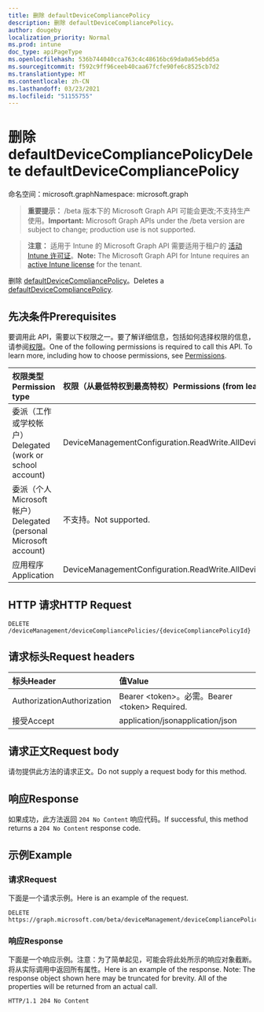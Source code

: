 ```yaml
---
title: 删除 defaultDeviceCompliancePolicy
description: 删除 defaultDeviceCompliancePolicy。
author: dougeby
localization_priority: Normal
ms.prod: intune
doc_type: apiPageType
ms.openlocfilehash: 536b744040cca763c4c48616bc69da0a65ebdd5a
ms.sourcegitcommit: f592c9ff96ceeb40caa67fcfe90fe6c8525cb7d2
ms.translationtype: MT
ms.contentlocale: zh-CN
ms.lasthandoff: 03/23/2021
ms.locfileid: "51155755"
---
```

# <a name="delete-defaultdevicecompliancepolicy"></a><span data-ttu-id="4ebd4-103">删除 defaultDeviceCompliancePolicy</span><span class="sxs-lookup"><span data-stu-id="4ebd4-103">Delete defaultDeviceCompliancePolicy</span></span>

<span data-ttu-id="4ebd4-104">命名空间：microsoft.graph</span><span class="sxs-lookup"><span data-stu-id="4ebd4-104">Namespace: microsoft.graph</span></span>

> <span data-ttu-id="4ebd4-105">**重要提示：** /beta 版本下的 Microsoft Graph API 可能会更改;不支持生产使用。</span><span class="sxs-lookup"><span data-stu-id="4ebd4-105">**Important:** Microsoft Graph APIs under the /beta version are subject to change; production use is not supported.</span></span>

> <span data-ttu-id="4ebd4-106">**注意：** 适用于 Intune 的 Microsoft Graph API 需要适用于租户的 [活动 Intune 许可证](https://go.microsoft.com/fwlink/?linkid=839381)。</span><span class="sxs-lookup"><span data-stu-id="4ebd4-106">**Note:** The Microsoft Graph API for Intune requires an [active Intune license](https://go.microsoft.com/fwlink/?linkid=839381) for the tenant.</span></span>

<span data-ttu-id="4ebd4-107">删除 [defaultDeviceCompliancePolicy](../resources/intune-deviceconfig-defaultdevicecompliancepolicy.md)。</span><span class="sxs-lookup"><span data-stu-id="4ebd4-107">Deletes a [defaultDeviceCompliancePolicy](../resources/intune-deviceconfig-defaultdevicecompliancepolicy.md).</span></span>

## <a name="prerequisites"></a><span data-ttu-id="4ebd4-108">先决条件</span><span class="sxs-lookup"><span data-stu-id="4ebd4-108">Prerequisites</span></span>
<span data-ttu-id="4ebd4-p101">要调用此 API，需要以下权限之一。要了解详细信息，包括如何选择权限的信息，请参阅[权限](/graph/permissions-reference)。</span><span class="sxs-lookup"><span data-stu-id="4ebd4-p101">One of the following permissions is required to call this API. To learn more, including how to choose permissions, see [Permissions](/graph/permissions-reference).</span></span>

|<span data-ttu-id="4ebd4-111">权限类型</span><span class="sxs-lookup"><span data-stu-id="4ebd4-111">Permission type</span></span>|<span data-ttu-id="4ebd4-112">权限（从最低特权到最高特权）</span><span class="sxs-lookup"><span data-stu-id="4ebd4-112">Permissions (from least to most privileged)</span></span>|
|:---|:---|
|<span data-ttu-id="4ebd4-113">委派（工作或学校帐户）</span><span class="sxs-lookup"><span data-stu-id="4ebd4-113">Delegated (work or school account)</span></span>|<span data-ttu-id="4ebd4-114">DeviceManagementConfiguration.ReadWrite.All</span><span class="sxs-lookup"><span data-stu-id="4ebd4-114">DeviceManagementConfiguration.ReadWrite.All</span></span>|
|<span data-ttu-id="4ebd4-115">委派（个人 Microsoft 帐户）</span><span class="sxs-lookup"><span data-stu-id="4ebd4-115">Delegated (personal Microsoft account)</span></span>|<span data-ttu-id="4ebd4-116">不支持。</span><span class="sxs-lookup"><span data-stu-id="4ebd4-116">Not supported.</span></span>|
|<span data-ttu-id="4ebd4-117">应用程序</span><span class="sxs-lookup"><span data-stu-id="4ebd4-117">Application</span></span>|<span data-ttu-id="4ebd4-118">DeviceManagementConfiguration.ReadWrite.All</span><span class="sxs-lookup"><span data-stu-id="4ebd4-118">DeviceManagementConfiguration.ReadWrite.All</span></span>|

## <a name="http-request"></a><span data-ttu-id="4ebd4-119">HTTP 请求</span><span class="sxs-lookup"><span data-stu-id="4ebd4-119">HTTP Request</span></span>
<!-- {
  "blockType": "ignored"
}
-->
``` http
DELETE /deviceManagement/deviceCompliancePolicies/{deviceCompliancePolicyId}
```

## <a name="request-headers"></a><span data-ttu-id="4ebd4-120">请求标头</span><span class="sxs-lookup"><span data-stu-id="4ebd4-120">Request headers</span></span>
|<span data-ttu-id="4ebd4-121">标头</span><span class="sxs-lookup"><span data-stu-id="4ebd4-121">Header</span></span>|<span data-ttu-id="4ebd4-122">值</span><span class="sxs-lookup"><span data-stu-id="4ebd4-122">Value</span></span>|
|:---|:---|
|<span data-ttu-id="4ebd4-123">Authorization</span><span class="sxs-lookup"><span data-stu-id="4ebd4-123">Authorization</span></span>|<span data-ttu-id="4ebd4-124">Bearer &lt;token&gt;。必需。</span><span class="sxs-lookup"><span data-stu-id="4ebd4-124">Bearer &lt;token&gt; Required.</span></span>|
|<span data-ttu-id="4ebd4-125">接受</span><span class="sxs-lookup"><span data-stu-id="4ebd4-125">Accept</span></span>|<span data-ttu-id="4ebd4-126">application/json</span><span class="sxs-lookup"><span data-stu-id="4ebd4-126">application/json</span></span>|

## <a name="request-body"></a><span data-ttu-id="4ebd4-127">请求正文</span><span class="sxs-lookup"><span data-stu-id="4ebd4-127">Request body</span></span>
<span data-ttu-id="4ebd4-128">请勿提供此方法的请求正文。</span><span class="sxs-lookup"><span data-stu-id="4ebd4-128">Do not supply a request body for this method.</span></span>

## <a name="response"></a><span data-ttu-id="4ebd4-129">响应</span><span class="sxs-lookup"><span data-stu-id="4ebd4-129">Response</span></span>
<span data-ttu-id="4ebd4-130">如果成功，此方法返回 `204 No Content` 响应代码。</span><span class="sxs-lookup"><span data-stu-id="4ebd4-130">If successful, this method returns a `204 No Content` response code.</span></span>

## <a name="example"></a><span data-ttu-id="4ebd4-131">示例</span><span class="sxs-lookup"><span data-stu-id="4ebd4-131">Example</span></span>

### <a name="request"></a><span data-ttu-id="4ebd4-132">请求</span><span class="sxs-lookup"><span data-stu-id="4ebd4-132">Request</span></span>
<span data-ttu-id="4ebd4-133">下面是一个请求示例。</span><span class="sxs-lookup"><span data-stu-id="4ebd4-133">Here is an example of the request.</span></span>
``` http
DELETE https://graph.microsoft.com/beta/deviceManagement/deviceCompliancePolicies/{deviceCompliancePolicyId}
```

### <a name="response"></a><span data-ttu-id="4ebd4-134">响应</span><span class="sxs-lookup"><span data-stu-id="4ebd4-134">Response</span></span>
<span data-ttu-id="4ebd4-p102">下面是一个响应示例。注意：为了简单起见，可能会将此处所示的响应对象截断。将从实际调用中返回所有属性。</span><span class="sxs-lookup"><span data-stu-id="4ebd4-p102">Here is an example of the response. Note: The response object shown here may be truncated for brevity. All of the properties will be returned from an actual call.</span></span>
``` http
HTTP/1.1 204 No Content
```





